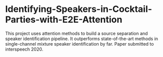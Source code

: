 # Identifying-Speakers-in-Cocktail-Parties-with-E2E-Attention
This project uses attention methods to build a source separation and speaker identification pipeline. It outperforms state-of-the-art methods in single-channel mixture speaker identification by far.
Paper submitted to interspeech 2020.
